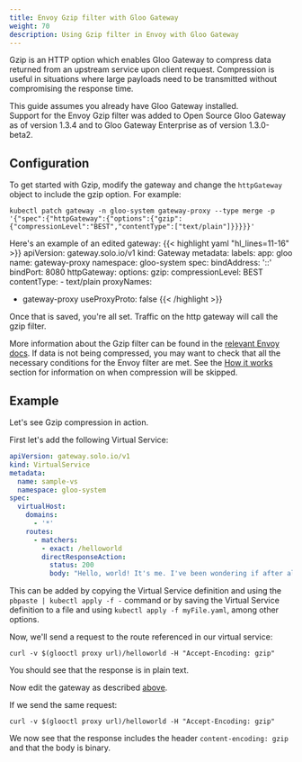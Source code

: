 ```yaml
---
title: Envoy Gzip filter with Gloo Gateway
weight: 70
description: Using Gzip filter in Envoy with Gloo Gateway
---
```


Gzip is an HTTP option which enables Gloo Gateway to compress data returned from an upstream service upon client request.
Compression is useful in situations where large payloads need to be transmitted without compromising the response time.

This guide assumes you already have Gloo Gateway installed.  
Support for the Envoy Gzip filter was added to Open Source Gloo Gateway as of version 1.3.4 and to Gloo Gateway Enterprise as of version 1.3.0-beta2.


## Configuration

To get started with Gzip, modify the gateway and change the `httpGateway` object to include the gzip option. For example:
```shell
kubectl patch gateway -n gloo-system gateway-proxy --type merge -p '{"spec":{"httpGateway":{"options":{"gzip":{"compressionLevel":"BEST","contentType":["text/plain"]}}}}}'
```

Here's an example of an edited gateway:
{{< highlight yaml "hl_lines=11-16" >}}
apiVersion: gateway.solo.io/v1
kind: Gateway
metadata:
  labels:
    app: gloo
  name: gateway-proxy
  namespace: gloo-system
spec:
  bindAddress: '::'
  bindPort: 8080
  httpGateway:
    options:
      gzip:
        compressionLevel: BEST
        contentType:
        - text/plain
  proxyNames:
  - gateway-proxy
  useProxyProto: false
{{< /highlight >}}

Once that is saved, you're all set. Traffic on the http gateway will call the gzip filter.

More information about the Gzip filter can be found in the [relevant Envoy docs](https://www.envoyproxy.io/docs/envoy/v1.27.6/api-v3/extensions/filters/http/gzip/v3/gzip.proto.html#enum-extensions-filters-http-gzip-v3-gzip-compressionlevel-enum). If data is not being compressed, you may want to check that all the necessary conditions for the Envoy filter are met.
See the [How it works](https://www.envoyproxy.io/docs/envoy/latest/configuration/http/http_filters/compressor_filter#how-it-works)
section for information on when compression will be skipped.

## Example

Let's see Gzip compression in action.

First let's add the following Virtual Service:
```yaml
apiVersion: gateway.solo.io/v1
kind: VirtualService
metadata:
  name: sample-vs
  namespace: gloo-system
spec:
  virtualHost:
    domains:
      - '*'
    routes:
      - matchers:
        - exact: /helloworld
        directResponseAction:
          status: 200
          body: "Hello, world! It's me. I've been wondering if after all these years you'd like to meet."
```

This can be added by copying the Virtual Service definition and using the `pbpaste | kubectl apply -f -` command
or by saving the Virtual Service definition to a file and using `kubectl apply -f myFile.yaml`, among other options.

Now, we'll send a request to the route referenced in our virtual service:
```shell
curl -v $(glooctl proxy url)/helloworld -H "Accept-Encoding: gzip"
```
You should see that the response is in plain text.

Now edit the gateway as described [above](#configuration).

If we send the same request:
```shell
curl -v $(glooctl proxy url)/helloworld -H "Accept-Encoding: gzip"
```
We now see that the response includes the header `content-encoding: gzip` and that the body is binary.
